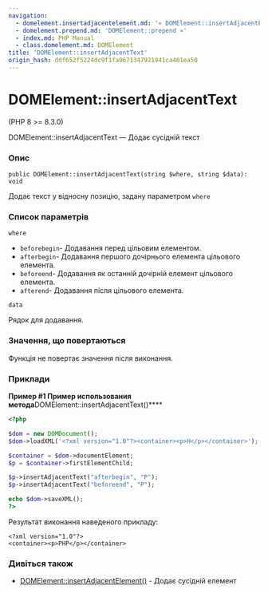 ```yaml
---
navigation:
  - domelement.insertadjacentelement.md: '« DOMElement::insertAdjacentElement'
  - domelement.prepend.md: 'DOMElement::prepend »'
  - index.md: PHP Manual
  - class.domelement.md: DOMElement
title: 'DOMElement::insertAdjacentText'
origin_hash: ddf652f5224dc9f1fa9671347921941ca401ea50
---
```

# DOMElement::insertAdjacentText

(PHP 8 >= 8.3.0)

DOMElement::insertAdjacentText — Додає сусідній текст

### Опис

```methodsynopsis
public DOMElement::insertAdjacentText(string $where, string $data): void
```

Додає текст у відносну позицію, задану параметром `where`

### Список параметрів

`where`

-   `beforebegin`\- Додавання перед цільовим елементом.
-   `afterbegin`\- Додавання першого дочірнього елемента цільового елемента.
-   `beforeend`\- Додавання як останній дочірній елемент цільового елемента.
-   `afterend`\- Додавання після цільового елемента.

`data`

Рядок для додавання.

### Значення, що повертаються

Функція не повертає значення після виконання.

### Приклади

**Пример #1 Пример использования метода**DOMElement::insertAdjacentText()\*\*\*\*

```php
<?php

$dom = new DOMDocument();
$dom->loadXML('<?xml version="1.0"?><container><p>H</p></container>');

$container = $dom->documentElement;
$p = $container->firstElementChild;

$p->insertAdjacentText("afterbegin", "P");
$p->insertAdjacentText("beforeend", "P");

echo $dom->saveXML();
?>
```

Результат виконання наведеного прикладу:

```
<?xml version="1.0"?>
<container><p>PHP</p></container>
```

### Дивіться також

-   [DOMElement::insertAdjacentElement()](domelement.insertadjacentelement.md) \- Додає сусідній елемент
